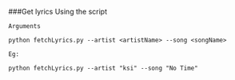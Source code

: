 ###Get lyrics
Using the script

    Arguments

    python fetchLyrics.py --artist <artistName> --song <songName>

    Eg:

    python fetchLyrics.py --artist "ksi" --song "No Time"
